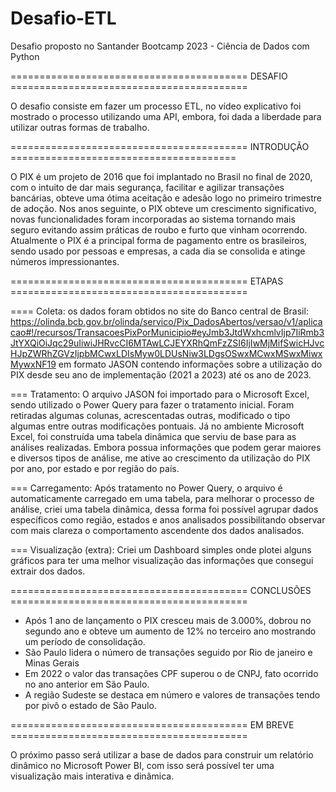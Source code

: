 # Desafio-ETL
Desafio proposto no Santander Bootcamp 2023 - Ciência de Dados com Python

========================================= DESAFIO =========================================

O desafio consiste em fazer um processo ETL, no vídeo explicativo foi mostrado o processo utilizando uma API, embora,
foi dada a liberdade para utilizar outras formas de trabalho.

========================================= INTRODUÇÃO =======================================

O PIX é um projeto de 2016 que foi implantado no Brasil no final de 2020, com o intuito de dar mais segurança, facilitar e agilizar transações bancárias, obteve uma ótima aceitação e adesão logo no primeiro trimestre de adoção. Nos anos seguinte, o PIX obteve um crescimento significativo, novas funcionalidades foram incorporadas ao sistema tornando mais seguro evitando assim práticas de roubo e furto que vinham ocorrendo. Atualmente o PIX é a principal forma de pagamento entre os brasileiros, sendo usado por pessoas e empresas, a cada dia se consolida e atinge números impressionantes.

========================================= ETAPAS =========================================

==== Coleta: os dados foram obtidos no site do Banco central de Brasil: https://olinda.bcb.gov.br/olinda/servico/Pix_DadosAbertos/versao/v1/aplicacao#!/recursos/TransacoesPixPorMunicipio#eyJmb3JtdWxhcmlvIjp7IiRmb3JtYXQiOiJqc29uIiwiJHRvcCI6MTAwLCJEYXRhQmFzZSI6IjIwMjMifSwicHJvcHJpZWRhZGVzIjpbMCwxLDIsMyw0LDUsNiw3LDgsOSwxMCwxMSwxMiwxMywxNF19 em formato JASON contendo informações sobre a utilização do PIX desde seu ano de implementação (2021 a 2023) até os ano de 2023.

=== Tratamento: O arquivo JASON foi importado para o Microsoft Excel, sendo utilizado o Power Query para fazer o tratamento inicial. Foram retiradas algumas colunas, acrescentadas outras, modificado o tipo algumas entre outras modificações pontuais.
Já no ambiente Microsoft Excel, foi construída uma tabela dinâmica que serviu de base para as análises realizadas.
Embora possua informações que podem gerar maiores e diversos tipos de análise, me ative ao crescimento da utilização do PIX por ano, por estado e por região do país.

=== Carregamento: Após tratamento no Power Query, o arquivo é automaticamente carregado em uma tabela, para melhorar o processo de análise, criei uma tabela dinâmica, dessa forma foi possível agrupar dados específicos como região, estados e anos analisados possibilitando observar com mais clareza o comportamento ascendente dos dados analisados.

=== Visualização (extra): Criei um Dashboard simples onde plotei alguns gráficos para ter uma melhor visualização das informações que consegui extrair dos dados.

========================================= CONCLUSÕES =========================================

* Após 1 ano de lançamento o PIX cresceu mais de 3.000%, dobrou no segundo ano e obteve um aumento de 12% no terceiro ano mostrando um período de consolidação.
* São Paulo lidera o número de transações seguido por Rio de janeiro e Minas Gerais
* Em 2022 o valor das transações CPF superou o de CNPJ, fato ocorrido no ano anterior em São Paulo. 
* A região Sudeste se destaca em número e valores de transações tendo por pivô o estado de São Paulo.

========================================= EM BREVE =========================================

O próximo passo será utilizar a base de dados para construir um relatório dinâmico no Microsoft Power BI, com isso será possível ter uma visualização mais interativa e dinâmica.
